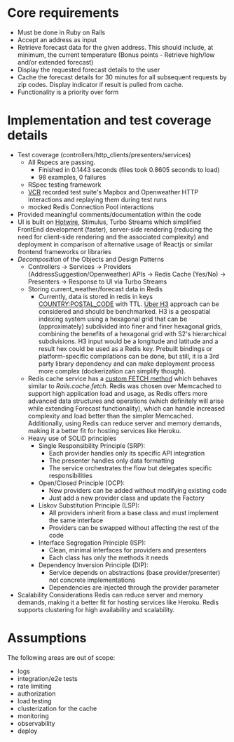 # Core requirements

- Must be done in Ruby on Rails
- Accept an address as input
- Retrieve forecast data for the given address. This should include, at minimum, the
current temperature (Bonus points - Retrieve high/low and/or extended forecast)
- Display the requested forecast details to the user
- Cache the forecast details for 30 minutes for all subsequent requests by zip codes.
Display indicator if result is pulled from cache.
- Functionality is a priority over form

# Implementation and test coverage details
- Test coverage (controllers/http_clients/presenters/services)
  - All Rspecs are passing. 
    - Finished in 0.1443 seconds (files took 0.8605 seconds to load)
    - 98 examples, 0 failures
  - RSpec testing framework
  - [VCR](https://github.com/vcr/vcr) recorded test suite's Mapbox and Openweather HTTP interactions and replaying them during test runs
  - mocked Redis Connection Pool interactions
- Provided meaningful comments/documentation within the code
- UI is built on [Hotwire](https://hotwired.dev/), Stimulus, Turbo Streams which simplified FrontEnd development (faster), server-side rendering (reducing the need for client-side rendering and the associated complexity) and deployment in comparison of alternative usage of Reactjs or similar frontend frameworks or libraries
- *Decomposition* of the Objects and Design Patterns
  - Controllers -> Services -> Providers (AddressSuggestion/Openweather) APIs -> Redis Cache (Yes/No) -> Presenters -> Response to UI via Turbo Streams
  - Storing current_weather/forecast data in Redis
    - Currently, data is stored in redis in keys [COUNTRY:POSTAL_CODE](https://drive.google.com/file/d/10IlZk25CA-94d68NYCPrFNlDEV7bJQes/view) with TTL. [Uber H3](https://github.com/uber/h3) approach can be considered and should be benchmarked.
      H3 is a geospatial indexing system using a hexagonal grid that can be (approximately) subdivided into finer and finer hexagonal grids, combining the benefits of a hexagonal grid with S2's hierarchical subdivisions. H3 input would be a longitude and latitude and a result hex could be used as a Redis key. Prebuilt bindings or platform-specific compilations can be done, but still, it is a 3rd party library dependency and can make deployment process more complex (dockerization can simplify though).
  - Redis cache service has a [custom FETCH method](https://github.com/austymenko/weather_forecast/blob/84ac1721455f3025c769d564aa22aeb99a9f7d0a/app/services/redis_cache_service.rb#L52) which behaves similar to *Rails.cache.fetch*. Redis was chosen over Memcached to support high application load and usage, as Redis offers more advanced data structures and operations (which definitely will arise while extending Forecast functionality), which can handle increased complexity and load better than the simpler Memcached. Additionally, using Redis can reduce server and memory demands, making it a better fit for hosting services like Heroku.   
  - Heavy use of SOLID principles
    - Single Responsibility Principle (SRP):
      - Each provider handles only its specific API integration
      - The presenter handles only data formatting
      - The service orchestrates the flow but delegates specific responsibilities
    - Open/Closed Principle (OCP):
      - New providers can be added without modifying existing code
      - Just add a new provider class and update the Factory
    - Liskov Substitution Principle (LSP):
      - All providers inherit from a base class and must implement the same interface
      - Providers can be swapped without affecting the rest of the code
    - Interface Segregation Principle (ISP):
      - Clean, minimal interfaces for providers and presenters
      - Each class has only the methods it needs
    - Dependency Inversion Principle (DIP):
      - Service depends on abstractions (base provider/presenter) not concrete implementations
      - Dependencies are injected through the provider parameter  
- Scalability Considerations
  Redis can reduce server and memory demands, making it a better fit for hosting services like Heroku. Redis supports clustering for high availability and scalability.

# Assumptions

The following areas are out of scope:
- logs
- integration/e2e tests
- rate limiting
- authorization
- load testing
- clusterization for the cache
- monitoring
- observability
- deploy
